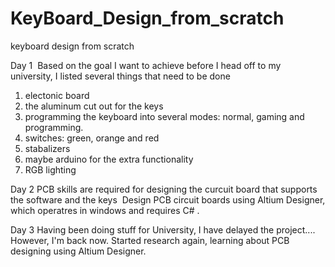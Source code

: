 # KeyBoard_Design_from_scratch

keyboard design from scratch

Day 1
  Based on the goal I want to achieve before I head off to my university, I listed several things that need to be done

1. electonic board
2. the aluminum cut out for the keys
3. programming the keyboard into several modes: normal, gaming and programming.
4. switches: green, orange and red
5. stabalizers
6. maybe arduino for the extra functionality
7. RGB lighting


Day 2
  PCB skills are required for designing the curcuit board that supports the software and the keys
  Design PCB circuit boards using Altium Designer, which operatres in windows and requires C# .
  
Day 3
 Having been doing stuff for University, I have delayed the project....
 However, I'm back now. 
 Started research again, learning about PCB designing using Altium Designer.
 
